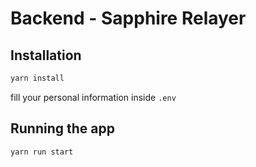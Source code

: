# Backend - Sapphire Relayer

## Installation

```bash
yarn install
```
<i class="fa-duotone fa-triangle-exclamation" style="--fa-primary-color: #ff0000; --fa-secondary-color: #000000;"></i> fill your personal information inside `.env`


## Running the app

```bash
yarn run start
```
